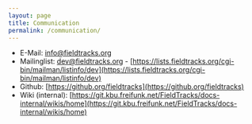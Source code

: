 ```yaml
---
layout: page
title: Communication
permalink: /communication/
---
```


- E-Mail: [info@fieldtracks.org](mailto:info@fieldtracks.org)
- Mailinglist: [dev@fieldtracks.org](mailto:dev@fieldtracks.org) - [https://lists.fieldtracks.org/cgi-bin/mailman/listinfo/dev](https://lists.fieldtracks.org/cgi-bin/mailman/listinfo/dev)
- Github: [https://github.org/fieldtracks](https://github.org/fieldtracks)
- Wiki (internal): [https://git.kbu.freifunk.net/FieldTracks/docs-internal/wikis/home](https://git.kbu.freifunk.net/FieldTracks/docs-internal/wikis/home)

